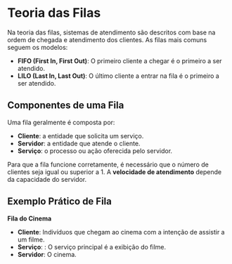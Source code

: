 # Teoria das Filas

Na teoria das filas, sistemas de atendimento são descritos com base na ordem de chegada e atendimento dos clientes. As filas mais comuns seguem os modelos:

- **FIFO (First In, First Out)**: O primeiro cliente a chegar é o primeiro a ser atendido.
- **LILO (Last In, Last Out)**: O último cliente a entrar na fila é o primeiro a ser atendido.

## Componentes de uma Fila

Uma fila geralmente é composta por:

- **Cliente**: a entidade que solicita um serviço.
- **Servidor**: a entidade que atende o cliente.
- **Serviço**: o processo ou ação oferecida pelo servidor.

Para que a fila funcione corretamente, é necessário que o número de clientes seja igual ou superior a 1. A **velocidade de atendimento** depende da capacidade do servidor.

## Exemplo Prático de Fila

**Fila do Cinema**

- **Cliente**:  Indivíduos que chegam ao cinema com a intenção de assistir a um filme. 
- **Serviço**: : O serviço principal é a exibição do filme.
- **Servidor**: O cinema.
